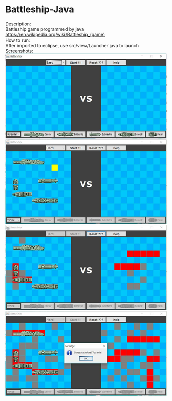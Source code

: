 # Battleship-Java
Description: </br>
Battleship game programmed by java <br/> 
https://en.wikipedia.org/wiki/Battleship_(game) </br>
How to run: </br>
After imported to eclipse, use src/view/Launcher.java to launch <br/>
Screenshots: </br>
![launch.jpg](https://github.com/jasonoochen/Battleship-Java/blob/master/Screenshots/0-launch.jpg) </br>
![start.jpg](https://github.com/jasonoochen/Battleship-Java/blob/master/Screenshots/1-start.jpg) </br>
![play.jpg](https://github.com/jasonoochen/Battleship-Java/blob/master/Screenshots/2-play.jpg) </br>
![end.jpg](https://github.com/jasonoochen/Battleship-Java/blob/master/Screenshots/3-end.jpg) </br>
